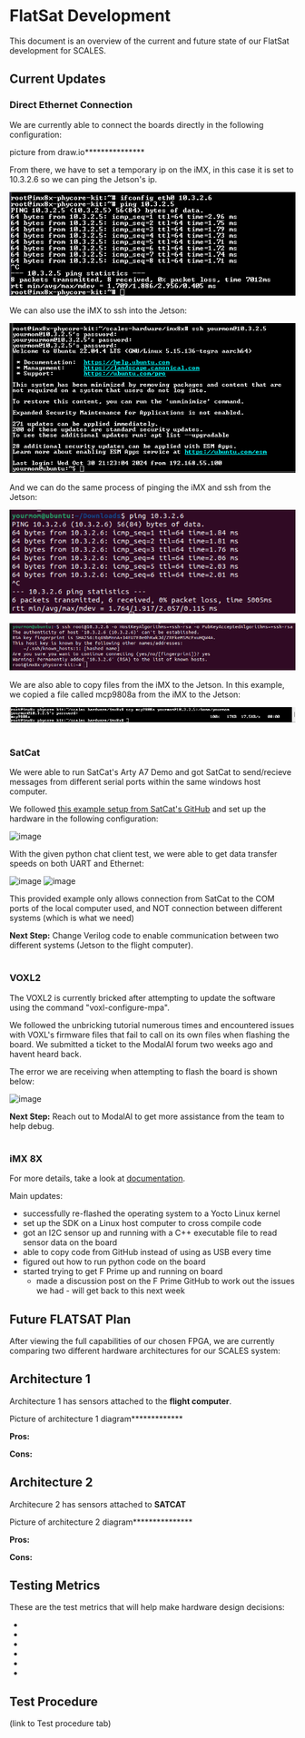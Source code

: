 # FlatSat Development

This document is an overview of the current and future state of our FlatSat development for SCALES.

## Current Updates
### **Direct Ethernet Connection**

We are currently able to connect the boards directly in the following configuration:

picture from draw.io***************

From there, we have to set a temporary ip on the iMX, in this case it is set to 10.3.2.6 so we can ping the Jetson's ip.

![imx pinging jetson](Images/imx_ping_jetson.png)

We can also use the iMX to ssh into the Jetson:

![imx ssh into jetson](Images/imx_ssh_into_jetson.png)

And we can do the same process of pinging the iMX and ssh from the Jetson:

![jetson ping imx](Images/jetson_ping_imx.png)

![jetson ssh into imx](Images/jetson_ssh_into_imx.png)

We are also able to copy files from the iMX to the Jetson. In this example, we copied a file called mcp9808a from the iMX to the Jetson:

![scp from imx to jetson](Images/imx_scp_to_jetson.png)
#
### **SatCat**

We were able to run SatCat's Arty A7 Demo and got SatCat to send/recieve messages from different serial ports within the same windows host computer. 

We followed [this example setup from SatCat's GitHub](https://github.com/the-aerospace-corporation/satcat5/tree/main/examples/arty_a7) and set up the hardware in the following configuration: 

![image](https://github.com/user-attachments/assets/2b350d5b-cd49-4405-9d84-c9ce13daf63e)


With the given python chat client test, we were able to get data transfer speeds on both UART and Ethernet:

![image](https://github.com/user-attachments/assets/c63ee3cb-af18-4c33-86c3-efee78d062da)
![image](https://github.com/user-attachments/assets/9f018b9d-ca75-42cc-b6d8-3c796b10d818)



This provided example only allows connection from SatCat to the COM ports of the local computer used, and NOT connection between different systems (which is what we need)

**Next Step:** Change Verilog code to enable communication between two different systems (Jetson to the flight computer).

#
### **VOXL2**
The VOXL2 is currently bricked after attempting to update the software using the command "voxl-configure-mpa".

We followed the unbricking tutorial numerous times and encountered issues with VOXL's firmware files that fail to call on its own files when flashing the board. We submitted a ticket to the ModalAI forum two weeks ago and havent heard back.

The error we are receiving when attempting to flash the board is shown below:

![image](https://github.com/user-attachments/assets/95d4e173-b450-4e02-9d51-37697092857a)

**Next Step:** Reach out to ModalAI to get more assistance from the team to help debug.

#
### iMX 8X

For more details, take a look at [documentation](https://scales-hardware.readthedocs.io/en/latest/imx8x_procedures/).

Main updates:
- successfully re-flashed the operating system to a Yocto Linux kernel
- set up the SDK on a Linux host computer to cross compile code
- got an I2C sensor up and running with a C++ executable file to read sensor data on the board
- able to copy code from GitHub instead of using as USB every time
- figured out how to run python code on the board
- started trying to get F Prime up and running on board
    - made a discussion post on the F Prime GitHub to work out the issues we had - will get back to this next week

## Future FLATSAT Plan
After viewing the full capabilities of our chosen FPGA, we are currently comparing two different hardware architectures for our SCALES system:

## Architecture 1
Architecture 1 has sensors attached to the **flight computer**.

Picture of architecture 1 diagram*************

__Pros:__

__Cons:__


## Architecture 2
Architecure 2 has sensors attached to **SATCAT**

Picture of architecture 2 diagram***************

__Pros:__

__Cons:__

## Testing Metrics
These are the test metrics that will help make hardware design decisions:

- 
- 
- 
- 
- 
- 

## Test Procedure
(link to Test procedure tab)
